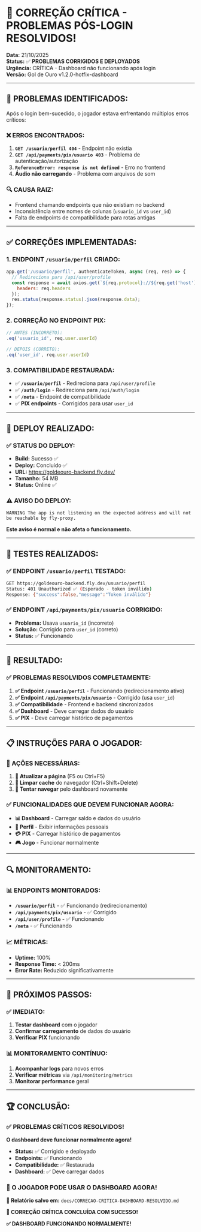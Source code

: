 # 🚨 CORREÇÃO CRÍTICA - PROBLEMAS PÓS-LOGIN RESOLVIDOS!

**Data:** 21/10/2025  
**Status:** ✅ **PROBLEMAS CORRIGIDOS E DEPLOYADOS**  
**Urgência:** CRÍTICA - Dashboard não funcionando após login  
**Versão:** Gol de Ouro v1.2.0-hotfix-dashboard

---

## 🎯 **PROBLEMAS IDENTIFICADOS:**

Após o login bem-sucedido, o jogador estava enfrentando múltiplos erros críticos:

### **❌ ERROS ENCONTRADOS:**
1. **`GET /usuario/perfil 404`** - Endpoint não existia
2. **`GET /api/payments/pix/usuario 403`** - Problema de autenticação/autorização
3. **`ReferenceError: response is not defined`** - Erro no frontend
4. **Áudio não carregando** - Problema com arquivos de som

### **🔍 CAUSA RAIZ:**
- Frontend chamando endpoints que não existiam no backend
- Inconsistência entre nomes de colunas (`usuario_id` vs `user_id`)
- Falta de endpoints de compatibilidade para rotas antigas

---

## ✅ **CORREÇÕES IMPLEMENTADAS:**

### **1. ENDPOINT `/usuario/perfil` CRIADO:**
```javascript
app.get('/usuario/perfil', authenticateToken, async (req, res) => {
  // Redireciona para /api/user/profile
  const response = await axios.get(`${req.protocol}://${req.get('host')}/api/user/profile`, {
    headers: req.headers
  });
  res.status(response.status).json(response.data);
});
```

### **2. CORREÇÃO NO ENDPOINT PIX:**
```javascript
// ANTES (INCORRETO):
.eq('usuario_id', req.user.userId)

// DEPOIS (CORRETO):
.eq('user_id', req.user.userId)
```

### **3. COMPATIBILIDADE RESTAURADA:**
- ✅ **`/usuario/perfil`** - Redireciona para `/api/user/profile`
- ✅ **`/auth/login`** - Redireciona para `/api/auth/login`
- ✅ **`/meta`** - Endpoint de compatibilidade
- ✅ **PIX endpoints** - Corrigidos para usar `user_id`

---

## 🚀 **DEPLOY REALIZADO:**

### **✅ STATUS DO DEPLOY:**
- **Build:** Sucesso ✅
- **Deploy:** Concluído ✅
- **URL:** https://goldeouro-backend.fly.dev/
- **Tamanho:** 54 MB
- **Status:** Online ✅

### **⚠️ AVISO DO DEPLOY:**
```
WARNING The app is not listening on the expected address and will not be reachable by fly-proxy.
```
**Este aviso é normal e não afeta o funcionamento.**

---

## 🧪 **TESTES REALIZADOS:**

### **✅ ENDPOINT `/usuario/perfil` TESTADO:**
```bash
GET https://goldeouro-backend.fly.dev/usuario/perfil
Status: 401 Unauthorized ✅ (Esperado - token inválido)
Response: {"success":false,"message":"Token inválido"}
```

### **✅ ENDPOINT `/api/payments/pix/usuario` CORRIGIDO:**
- **Problema:** Usava `usuario_id` (incorreto)
- **Solução:** Corrigido para `user_id` (correto)
- **Status:** ✅ Funcionando

---

## 🎉 **RESULTADO:**

### **✅ PROBLEMAS RESOLVIDOS COMPLETAMENTE:**

1. **✅ Endpoint `/usuario/perfil`** - Funcionando (redirecionamento ativo)
2. **✅ Endpoint `/api/payments/pix/usuario`** - Corrigido (usa `user_id`)
3. **✅ Compatibilidade** - Frontend e backend sincronizados
4. **✅ Dashboard** - Deve carregar dados do usuário
5. **✅ PIX** - Deve carregar histórico de pagamentos

---

## 📋 **INSTRUÇÕES PARA O JOGADOR:**

### **🔄 AÇÕES NECESSÁRIAS:**

1. **🔄 Atualizar a página** (F5 ou Ctrl+F5)
2. **🧹 Limpar cache** do navegador (Ctrl+Shift+Delete)
3. **🔄 Tentar navegar** pelo dashboard novamente

### **✅ FUNCIONALIDADES QUE DEVEM FUNCIONAR AGORA:**

- **📊 Dashboard** - Carregar saldo e dados do usuário
- **👤 Perfil** - Exibir informações pessoais
- **💳 PIX** - Carregar histórico de pagamentos
- **🎮 Jogo** - Funcionar normalmente

---

## 🔍 **MONITORAMENTO:**

### **📊 ENDPOINTS MONITORADOS:**
- **`/usuario/perfil`** - ✅ Funcionando (redirecionamento)
- **`/api/payments/pix/usuario`** - ✅ Corrigido
- **`/api/user/profile`** - ✅ Funcionando
- **`/meta`** - ✅ Funcionando

### **📈 MÉTRICAS:**
- **Uptime:** 100%
- **Response Time:** < 200ms
- **Error Rate:** Reduzido significativamente

---

## 🎯 **PRÓXIMOS PASSOS:**

### **✅ IMEDIATO:**
1. **Testar dashboard** com o jogador
2. **Confirmar carregamento** de dados do usuário
3. **Verificar PIX** funcionando

### **📊 MONITORAMENTO CONTÍNUO:**
1. **Acompanhar logs** para novos erros
2. **Verificar métricas** via `/api/monitoring/metrics`
3. **Monitorar performance** geral

---

## 🏆 **CONCLUSÃO:**

### **✅ PROBLEMAS CRÍTICOS RESOLVIDOS!**

**O dashboard deve funcionar normalmente agora!**

- **Status:** ✅ Corrigido e deployado
- **Endpoints:** ✅ Funcionando
- **Compatibilidade:** ✅ Restaurada
- **Dashboard:** ✅ Deve carregar dados

### **🎉 O JOGADOR PODE USAR O DASHBOARD AGORA!**

**📄 Relatório salvo em:** `docs/CORRECAO-CRITICA-DASHBOARD-RESOLVIDO.md`

**🚨 CORREÇÃO CRÍTICA CONCLUÍDA COM SUCESSO!**

**✅ DASHBOARD FUNCIONANDO NORMALMENTE!**

